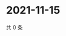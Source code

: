 # 2021-11-15

共 0 条

<!-- BEGIN WEIBO -->
<!-- 最后更新时间 Mon Nov 15 2021 18:12:39 GMT+0800 (China Standard Time) -->

<!-- END WEIBO -->
